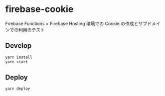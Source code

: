 # firebase-cookie

Firebase Functions × Firebase Hosting 環境での Cookie の作成とサブドメインでの利用のテスト

## Develop

```zsh
yarn install
yarn start
```

## Deploy

```zsh
yarn deploy
```

